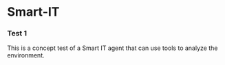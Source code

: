 # Smart-IT
### Test 1

This is a concept test of a Smart IT agent that can use tools to analyze the environment.

